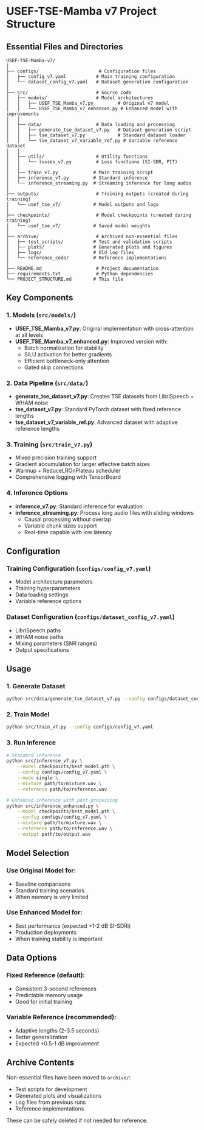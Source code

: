 # USEF-TSE-Mamba v7 Project Structure

## Essential Files and Directories

```
USEF-TSE-Mamba-v7/
│
├── configs/                      # Configuration files
│   ├── config_v7.yaml           # Main training configuration
│   └── dataset_config_v7.yaml   # Dataset generation configuration
│
├── src/                         # Source code
│   ├── models/                  # Model architectures
│   │   ├── USEF_TSE_Mamba_v7.py         # Original v7 model
│   │   └── USEF_TSE_Mamba_v7_enhanced.py # Enhanced model with improvements
│   │
│   ├── data/                    # Data loading and processing
│   │   ├── generate_tse_dataset_v7.py   # Dataset generation script
│   │   ├── tse_dataset_v7.py            # Standard dataset loader
│   │   └── tse_dataset_v7_variable_ref.py # Variable reference dataset
│   │
│   ├── utils/                   # Utility functions
│   │   └── losses_v7.py         # Loss functions (SI-SDR, PIT)
│   │
│   ├── train_v7.py             # Main training script
│   ├── inference_v7.py         # Standard inference
│   └── inference_streaming.py  # Streaming inference for long audio
│
├── outputs/                     # Training outputs (created during training)
│   └── usef_tse_v7/            # Model outputs and logs
│
├── checkpoints/                 # Model checkpoints (created during training)
│   └── usef_tse_v7/            # Saved model weights
│
├── archive/                     # Archived non-essential files
│   ├── test_scripts/           # Test and validation scripts
│   ├── plots/                  # Generated plots and figures
│   ├── logs/                   # Old log files
│   └── reference_code/         # Reference implementations
│
├── README.md                    # Project documentation
├── requirements.txt             # Python dependencies
└── PROJECT_STRUCTURE.md        # This file
```

## Key Components

### 1. Models (`src/models/`)
- **USEF_TSE_Mamba_v7.py**: Original implementation with cross-attention at all levels
- **USEF_TSE_Mamba_v7_enhanced.py**: Improved version with:
  - Batch normalization for stability
  - SiLU activation for better gradients
  - Efficient bottleneck-only attention
  - Gated skip connections

### 2. Data Pipeline (`src/data/`)
- **generate_tse_dataset_v7.py**: Creates TSE datasets from LibriSpeech + WHAM noise
- **tse_dataset_v7.py**: Standard PyTorch dataset with fixed reference lengths
- **tse_dataset_v7_variable_ref.py**: Advanced dataset with adaptive reference lengths

### 3. Training (`src/train_v7.py`)
- Mixed precision training support
- Gradient accumulation for larger effective batch sizes
- Warmup + ReduceLROnPlateau scheduler
- Comprehensive logging with TensorBoard

### 4. Inference Options
- **inference_v7.py**: Standard inference for evaluation
- **inference_streaming.py**: Process long audio files with sliding windows
  - Causal processing without overlap
  - Variable chunk sizes support
  - Real-time capable with low latency

## Configuration

### Training Configuration (`configs/config_v7.yaml`)
- Model architecture parameters
- Training hyperparameters
- Data loading settings
- Variable reference options

### Dataset Configuration (`configs/dataset_config_v7.yaml`)
- LibriSpeech paths
- WHAM noise paths
- Mixing parameters (SNR ranges)
- Output specifications

## Usage

### 1. Generate Dataset
```bash
python src/data/generate_tse_dataset_v7.py --config configs/dataset_config_v7.yaml
```

### 2. Train Model
```bash
python src/train_v7.py --config configs/config_v7.yaml
```

### 3. Run Inference
```bash
# Standard inference
python src/inference_v7.py \
    --model checkpoints/best_model.pth \
    --config configs/config_v7.yaml \
    --mode single \
    --mixture path/to/mixture.wav \
    --reference path/to/reference.wav

# Enhanced inference with post-processing
python src/inference_enhanced.py \
    --model checkpoints/best_model.pth \
    --config configs/config_v7.yaml \
    --mixture path/to/mixture.wav \
    --reference path/to/reference.wav \
    --output path/to/output.wav
```

## Model Selection

### Use Original Model for:
- Baseline comparisons
- Standard training scenarios
- When memory is very limited

### Use Enhanced Model for:
- Best performance (expected +1-2 dB SI-SDRi)
- Production deployments
- When training stability is important

## Data Options

### Fixed Reference (default):
- Consistent 3-second references
- Predictable memory usage
- Good for initial training

### Variable Reference (recommended):
- Adaptive lengths (2-3.5 seconds)
- Better generalization
- Expected +0.5-1 dB improvement

## Archive Contents

Non-essential files have been moved to `archive/`:
- Test scripts for development
- Generated plots and visualizations
- Log files from previous runs
- Reference implementations

These can be safely deleted if not needed for reference.